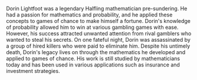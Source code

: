 Dorin Lightfoot was a legendary Halfling mathematician pre-sundering. He had a passion for mathematics and probability, and he applied these concepts to games of chance to make himself a fortune. Dorin's knowledge of probability allowed him to win at various gambling games with ease.
However, his success attracted unwanted attention from rival gamblers who wanted to steal his secrets. On one fateful night, Dorin was assassinated by a group of hired killers who were paid to eliminate him.
Despite his untimely death, Dorin's legacy lives on through the mathematics he developed and applied to games of chance. His work is still studied by mathematicians today and has been used in various applications such as insurance and investment strategies.